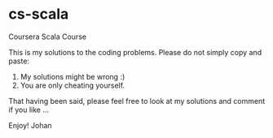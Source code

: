 # cs-scala
Coursera Scala Course


This is my solutions to the coding problems. Please do not simply copy and paste:

1) My solutions might be wrong :)
2) You are only cheating yourself.

That having been said, please feel free to look at my solutions and comment if you like ...

Enjoy!
Johan
